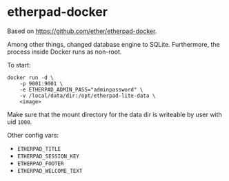 etherpad-docker
===============

Based on https://github.com/ether/etherpad-docker.

Among other things, changed database engine to SQLite. Furthermore, the process
inside Docker runs as non-root.

To start:

    docker run -d \
        -p 9001:9001 \
        -e ETHERPAD_ADMIN_PASS="adminpassword" \
        -v /local/data/dir:/opt/etherpad-lite-data \
        <image>

Make sure that the mount directory for the data dir is writeable by user with
uid `1000`.

Other config vars:

- `ETHERPAD_TITLE`
- `ETHERPAD_SESSION_KEY`
- `ETHERPAD_FOOTER`
- `ETHERPAD_WELCOME_TEXT`
